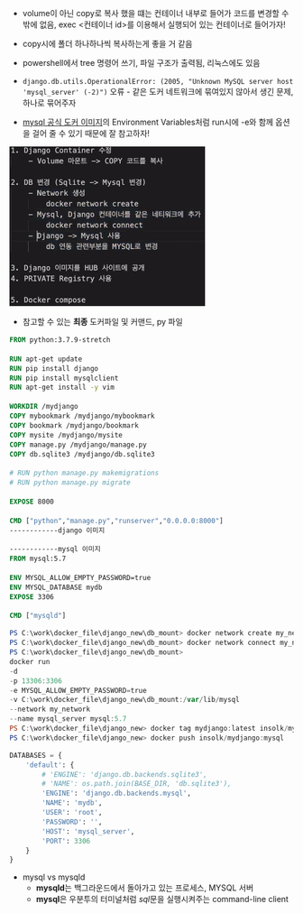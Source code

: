 - volume이 아닌  copy로 복사 했을 떄는 컨테이너 내부로 들어가 코드를 변경할 수 밖에 없음, exec <컨테이너 id>를 이용해서 실행되어 있는 컨테이너로 들어가자!

- copy시에 폴더 하나하나씩 복사하는게 좋을 거 같음
- powershell에서 tree 명령어 쓰기, 파일 구조가 출력됨, 리눅스에도 있음

- `django.db.utils.OperationalError: (2005, "Unknown MySQL server host 'mysql_server' (-2)")` 오류 - 같은 도커 네트워크에 묶여있지 않아서 생긴 문제, 하나로 묶어주자

- [mysql 공식 도커 이미지](https://hub.docker.com/_/mysql)의 Environment Variables처럼 run시에 -e와 함께 옵션을 걸어 줄 수 있기 때문에 잘 참고하자!

![image-20210210111339318](img.assets/image-20210210111339318.png)

- 참고할 수 있는 **최종** 도커파일 및 커맨드, py 파일

```dockerfile
FROM python:3.7.9-stretch

RUN apt-get update
RUN pip install django
RUN pip install mysqlclient
RUN apt-get install -y vim

WORKDIR /mydjango
COPY mybookmark /mydjango/mybookmark
COPY bookmark /mydjango/bookmark
COPY mysite /mydjango/mysite
COPY manage.py /mydjango/manage.py
COPY db.sqlite3 /mydjango/db.sqlite3

# RUN python manage.py makemigrations
# RUN python manage.py migrate

EXPOSE 8000

CMD ["python","manage.py","runserver","0.0.0.0:8000"]
------------django 이미지

------------mysql 이미지
FROM mysql:5.7

ENV MYSQL_ALLOW_EMPTY_PASSWORD=true
ENV MYSQL_DATABASE mydb
EXPOSE 3306

CMD ["mysqld"]
```

```powershell
PS C:\work\docker_file\django_new\db_mount> docker network create my_network
PS C:\work\docker_file\django_new\db_mount> docker network connect my_network 4d7...
PS C:\work\docker_file\django_new\db_mount> 
docker run 
-d 
-p 13306:3306 
-e MYSQL_ALLOW_EMPTY_PASSWORD=true 
-v C:\work\docker_file\django_new\db_mount:/var/lib/mysql 
--network my_network 
--name mysql_server mysql:5.7
PS C:\work\docker_file\django_new> docker tag mydjango:latest insolk/mydjango:mysql
PS C:\work\docker_file\django_new> docker push insolk/mydjango:mysql
```

```python
DATABASES = {
    'default': {
        # 'ENGINE': 'django.db.backends.sqlite3',
        # 'NAME': os.path.join(BASE_DIR, 'db.sqlite3'),
        'ENGINE': 'django.db.backends.mysql',
        'NAME': 'mydb',
        'USER': 'root',
        'PASSWORD': '',
        'HOST': 'mysql_server',
        'PORT': 3306
    }
}
```

- mysql vs mysqld
  - **mysqld**는 백그라운드에서 돌아가고 있는 프로세스, MYSQL 서버
  - **mysql**은 우분투의 터미널처럼 *sql*문을 실행시켜주는 command-line client

